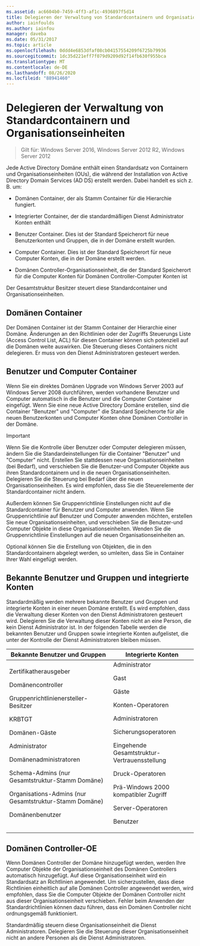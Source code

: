 ```yaml
---
ms.assetid: ac6604b0-7459-4ff3-af1c-4936897f5d14
title: Delegieren der Verwaltung von Standardcontainern und Organisationseinheiten
author: iainfoulds
ms.author: iainfou
manager: daveba
ms.date: 05/31/2017
ms.topic: article
ms.openlocfilehash: 0ddd4e6853dfaf08cb04157554209f6725b79936
ms.sourcegitcommit: 1dc35d221eff7f079d9209d92f14fb630f955bca
ms.translationtype: MT
ms.contentlocale: de-DE
ms.lasthandoff: 08/26/2020
ms.locfileid: "88941460"
---
```

# <a name="delegating-administration-of-default-containers-and-ous"></a>Delegieren der Verwaltung von Standardcontainern und Organisationseinheiten

>Gilt für: Windows Server 2016, Windows Server 2012 R2, Windows Server 2012

Jede Active Directory Domäne enthält einen Standardsatz von Containern und Organisationseinheiten (OUs), die während der Installation von Active Directory Domain Services (AD DS) erstellt werden. Dabei handelt es sich z. B. um:

-   Domänen Container, der als Stamm Container für die Hierarchie fungiert.

-   Integrierter Container, der die standardmäßigen Dienst Administrator Konten enthält

-   Benutzer Container. Dies ist der Standard Speicherort für neue Benutzerkonten und Gruppen, die in der Domäne erstellt wurden.

-   Computer Container. Dies ist der Standard Speicherort für neue Computer Konten, die in der Domäne erstellt werden.

-   Domänen Controller-Organisationseinheit, die der Standard Speicherort für die Computer Konten für Domänen Controller-Computer Konten ist

Der Gesamtstruktur Besitzer steuert diese Standardcontainer und Organisationseinheiten.

## <a name="domain-container"></a>Domänen Container
Der Domänen Container ist der Stamm Container der Hierarchie einer Domäne. Änderungen an den Richtlinien oder der Zugriffs Steuerungs Liste (Access Control List, ACL) für diesen Container können sich potenziell auf die Domänen weite auswirken. Die Steuerung dieses Containers nicht delegieren. Er muss von den Dienst Administratoren gesteuert werden.

## <a name="users-and-computers-containers"></a>Benutzer und Computer Container
Wenn Sie ein direktes Domänen Upgrade von Windows Server 2003 auf Windows Server 2008 durchführen, werden vorhandene Benutzer und Computer automatisch in die Benutzer und die Computer Container eingefügt. Wenn Sie eine neue Active Directory Domäne erstellen, sind die Container "Benutzer" und "Computer" die Standard Speicherorte für alle neuen Benutzerkonten und Computer Konten ohne Domänen Controller in der Domäne.

> [!IMPORTANT]
> Wenn Sie die Kontrolle über Benutzer oder Computer delegieren müssen, ändern Sie die Standardeinstellungen für die Container "Benutzer" und "Computer" nicht. Erstellen Sie stattdessen neue Organisationseinheiten (bei Bedarf), und verschieben Sie die Benutzer-und Computer Objekte aus ihren Standardcontainern und in die neuen Organisationseinheiten. Delegieren Sie die Steuerung bei Bedarf über die neuen Organisationseinheiten. Es wird empfohlen, dass Sie die Steuerelemente der Standardcontainer nicht ändern.

Außerdem können Sie Gruppenrichtlinie Einstellungen nicht auf die Standardcontainer für Benutzer und Computer anwenden. Wenn Sie Gruppenrichtlinie auf Benutzer und Computer anwenden möchten, erstellen Sie neue Organisationseinheiten, und verschieben Sie die Benutzer-und Computer Objekte in diese Organisationseinheiten. Wenden Sie die Gruppenrichtlinie Einstellungen auf die neuen Organisationseinheiten an.

Optional können Sie die Erstellung von Objekten, die in den Standardcontainern abgelegt werden, so umleiten, dass Sie in Container Ihrer Wahl eingefügt werden.

## <a name="well-known-users-and-groups-and-built-in-accounts"></a>Bekannte Benutzer und Gruppen und integrierte Konten
Standardmäßig werden mehrere bekannte Benutzer und Gruppen und integrierte Konten in einer neuen Domäne erstellt. Es wird empfohlen, dass die Verwaltung dieser Konten von den Dienst Administratoren gesteuert wird. Delegieren Sie die Verwaltung dieser Konten nicht an eine Person, die kein Dienst Administrator ist. In der folgenden Tabelle werden die bekannten Benutzer und Gruppen sowie integrierte Konten aufgelistet, die unter der Kontrolle der Dienst Administratoren bleiben müssen.

|Bekannte Benutzer und Gruppen|Integrierte Konten|
|--------------------------------|----------------------|
|Zertifikatherausgeber<p>Domänencontroller<p>Gruppenrichtlinienersteller-Besitzer<p>KRBTGT<p>Domänen-Gäste<p>Administrator<p>Domänenadministratoren<p>Schema-Admins (nur Gesamtstruktur-Stamm Domäne)<p>Organisations-Admins (nur Gesamtstruktur-Stamm Domäne)<p>Domänenbenutzer|Administrator<p>Gast<p>Gäste<p>Konten-Operatoren<p>Administratoren<p>Sicherungsoperatoren<p>Eingehende Gesamtstruktur-Vertrauensstellung<p>Druck-Operatoren<p>Prä-Windows 2000 kompatibler Zugriff<p>Server-Operatoren<p>Benutzer|

## <a name="domain-controller-ou"></a>Domänen Controller-OE
Wenn Domänen Controller der Domäne hinzugefügt werden, werden Ihre Computer Objekte der Organisationseinheit des Domänen Controllers automatisch hinzugefügt. Auf diese Organisationseinheit wird ein Standardsatz an Richtlinien angewendet. Um sicherzustellen, dass diese Richtlinien einheitlich auf alle Domänen Controller angewendet werden, wird empfohlen, dass Sie die Computer Objekte der Domänen Controller nicht aus dieser Organisationseinheit verschieben. Fehler beim Anwenden der Standardrichtlinien können dazu führen, dass ein Domänen Controller nicht ordnungsgemäß funktioniert.

Standardmäßig steuern diese Organisationseinheit die Dienst Administratoren. Delegieren Sie die Steuerung dieser Organisationseinheit nicht an andere Personen als die Dienst Administratoren.



